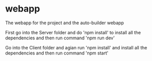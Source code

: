 # webapp
The webapp for the project and the auto-builder webapp

First go into the Server folder and do 'npm install' to install all the dependencies and then run command 'npm run dev'

Go into the Client folder and agian run 'npm install' and install all the dependencies and then run command 'npm start'


